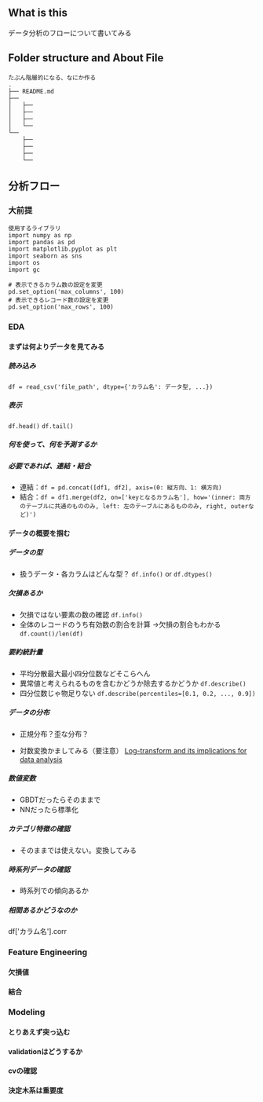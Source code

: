 ## What is this
データ分析のフローについて書いてみる

## Folder structure and About File
```
たぶん階層的になる、なにか作る
.
├── README.md
├── 
│   ├── 
│   ├──
│   ├── 
│   └──
└── 
    ├──
    ├── 
    ├──
    └── 
```

## 分析フロー
### 大前提
```
使用するライブラリ
import numpy as np
import pandas as pd
import matplotlib.pyplot as plt
import seaborn as sns
import os
import gc

# 表示できるカラム数の設定を変更
pd.set_option('max_columns', 100)
# 表示できるレコード数の設定を変更
pd.set_option('max_rows', 100)
```

### EDA
#### まずは何よりデータを見てみる<br>
##### 読み込み
`df = read_csv('file_path', dtype={'カラム名': データ型, ...})`
##### 表示
`df.head()`
`df.tail()`
##### 何を使って、何を予測するか


##### 必要であれば、連結・結合
- 連結：`df = pd.concat([df1, df2], axis=(0: 縦方向、1: 横方向)`
- 結合：`df = df1.merge(df2, on=['keyとなるカラム名'], how='(inner: 両方のテーブルに共通のもののみ, left: 左のテーブルにあるもののみ, right, outerなど)')`

#### データの概要を掴む
##### データの型
- 扱うデータ・各カラムはどんな型？
`df.info()` or `df.dtypes()`

##### 欠損あるか
- 欠損ではない要素の数の確認
`df.info()`
- 全体のレコードのうち有効数の割合を計算
→欠損の割合もわかる
`df.count()/len(df)`

##### 要約統計量
- 平均分散最大最小四分位数などそこらへん
- 異常値と考えられるものを含むかどうか除去するかどうか
`df.describe()`
- 四分位数じゃ物足りない
`df.describe(percentiles=[0.1, 0.2, ..., 0.9])`

##### データの分布
- 正規分布？歪な分布？

- 対数変換かましてみる（要注意）
[Log-transform and its implications for data analysis](https://www.ncbi.nlm.nih.gov/pmc/articles/PMC4120293/)

##### 数値変数
- GBDTだったらそのままで
- NNだったら標準化

##### カテゴリ特徴の確認
- そのままでは使えない。変換してみる

##### 時系列データの確認
- 時系列での傾向あるか

##### 相間あるかどうなのか
df['カラム名'].corr

### Feature Engineering


#### 欠損値
#### 結合
#### 

### Modeling
#### とりあえず突っ込む
#### validationはどうするか
#### cvの確認
#### 決定木系は重要度
#### 


